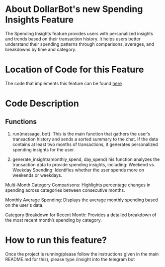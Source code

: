 # About DollarBot's new Spending Insights Feature
The Spending Insights feature provides users with personalized insights and trends based on their transaction history. It helps users better understand their spending patterns through comparisons, averages, and breakdowns by time and category. 

# Location of Code for this Feature
The code that implements this feature can be found [here](https://github.com/vegechick510/DollarBot/blob/main/code/insight.py)

# Code Description
## Functions

1. run(message, bot):
This is the main function that gathers the user’s transaction history and sends a sorted summary to the chat. If the data contains at least two months of transactions, it generates personalized spending insights for the user.

2. generate_insights(monthly_spend, day_spend)
his function analyzes the transaction data to provide spending insights, including:
Weekend vs. Weekday Spending: Identifies whether the user spends more on weekends or weekdays.

Multi-Month Category Comparisons: Highlights percentage changes in spending across categories between consecutive months.

Monthly Average Spending: Displays the average monthly spending based on the user's data.

Category Breakdown for Recent Month: Provides a detailed breakdown of the most recent month’s spending by category.



# How to run this feature?
Once the project is running(please follow the instructions given in the main README.md for this), please type /insight into the telegram bot
